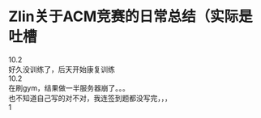 # Zlin关于ACM竞赛的日常总结（实际是吐槽
10.2  
好久没训练了，后天开始康复训练  
10.2  
在刷gym，结果做一半服务器崩了。。。  
也不知道自己写的对不对，我连签到题都没写完，，，  
1